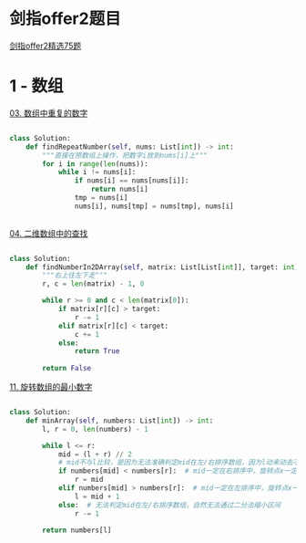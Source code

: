 # 剑指offer2题目

[剑指offer2精选75题](https://leetcode.cn/problem-list/xb9nqhhg/)

# 1 - 数组

[03. 数组中重复的数字](https://leetcode.cn/problems/shu-zu-zhong-zhong-fu-de-shu-zi-lcof/)

```python

class Solution:
    def findRepeatNumber(self, nums: List[int]) -> int:
        """直接在原数组上操作，把数字i放到nums[i]上"""
        for i in range(len(nums)):
            while i != nums[i]:
                if nums[i] == nums[nums[i]]:
                    return nums[i]
                tmp = nums[i]
                nums[i], nums[tmp] = nums[tmp], nums[i]
        

```

[04. 二维数组中的查找](https://leetcode-cn.com/problems/er-wei-shu-zu-zhong-de-cha-zhao-lcof/)

```python

class Solution:
    def findNumberIn2DArray(self, matrix: List[List[int]], target: int) -> bool:
        """右上往左下走"""
        r, c = len(matrix) - 1, 0

        while r >= 0 and c < len(matrix[0]):
            if matrix[r][c] > target:
                r -= 1
            elif matrix[r][c] < target:
                c += 1
            else:
                return True
        
        return False

```

[11. 旋转数组的最小数字](https://leetcode.cn/problems/xuan-zhuan-shu-zu-de-zui-xiao-shu-zi-lcof/)

```python

class Solution:
    def minArray(self, numbers: List[int]) -> int:
        l, r = 0, len(numbers) - 1

        while l <= r:
            mid = (l + r) // 2
            # mid不与l比较，是因为无法准确判定mid在左/右排序数组，因为l动来动去不确定会在左/右排序数组，但r总是在右排序数组
            if numbers[mid] < numbers[r]:  # mid一定在右排序中，旋转点x一定在[l, m]闭区间内
                r = mid
            elif numbers[mid] > numbers[r]:  # mid一定在左排序中，旋转点x一定在[m+1, r]闭区间内
                l = mid + 1
            else:  # 无法判定mid在左/右排序数组，自然无法通过二分法缩小区间
                r -= 1
        
        return numbers[l]

```
